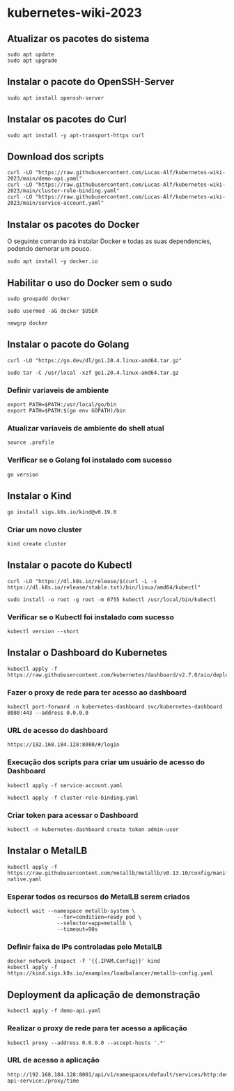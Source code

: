 # kubernetes-wiki-2023
## Atualizar os pacotes do sistema
```
sudo apt update
sudo apt upgrade
```

## Instalar o pacote do OpenSSH-Server
```
sudo apt install openssh-server
```

## Instalar os pacotes do Curl
```
sudo apt install -y apt-transport-https curl
```

## Download dos scripts
```
curl -LO "https://raw.githubusercontent.com/Lucas-Alf/kubernetes-wiki-2023/main/demo-api.yaml"
curl -LO "https://raw.githubusercontent.com/Lucas-Alf/kubernetes-wiki-2023/main/cluster-role-binding.yaml"
curl -LO "https://raw.githubusercontent.com/Lucas-Alf/kubernetes-wiki-2023/main/service-account.yaml"
```

## Instalar os pacotes do Docker
O seguinte comando irá instalar Docker e todas as suas dependencies, podendo demorar um pouco.
```
sudo apt install -y docker.io
```

## Habilitar o uso do Docker sem o sudo
```
sudo groupadd docker
```
```
sudo usermod -aG docker $USER
```
```
newgrp docker
```

## Instalar o pacote do Golang
```
curl -LO "https://go.dev/dl/go1.20.4.linux-amd64.tar.gz"
```
```
sudo tar -C /usr/local -xzf go1.20.4.linux-amd64.tar.gz
```

### Definir variaveis de ambiente
```
export PATH=$PATH:/usr/local/go/bin
export PATH=$PATH:$(go env GOPATH)/bin
```

### Atualizar variaveis de ambiente do shell atual
```
source .profile
```

### Verificar se o Golang foi instalado com sucesso
```
go version
```

## Instalar o Kind
```
go install sigs.k8s.io/kind@v0.19.0
```

### Criar um novo cluster
```
kind create cluster
```

## Instalar o pacote do Kubectl
```
curl -LO "https://dl.k8s.io/release/$(curl -L -s https://dl.k8s.io/release/stable.txt)/bin/linux/amd64/kubectl"
```
```
sudo install -o root -g root -m 0755 kubectl /usr/local/bin/kubectl
```

### Verificar se o Kubectl foi instalado com sucesso
```
kubectl version --short
```

## Instalar o Dashboard do Kubernetes
```
kubectl apply -f https://raw.githubusercontent.com/kubernetes/dashboard/v2.7.0/aio/deploy/recommended.yaml
```

### Fazer o proxy de rede para ter acesso ao dashboard
```
kubectl port-forward -n kubernetes-dashboard svc/kubernetes-dashboard 8080:443 --address 0.0.0.0
```

### URL de acesso do dashboard
```
https://192.168.184.128:8080/#/login
```

### Execução dos scripts para criar um usuário de acesso do Dashboard
```
kubectl apply -f service-account.yaml
```
```
kubectl apply -f cluster-role-binding.yaml
```

### Criar token para acessar o Dashboard
```
kubectl -n kubernetes-dashboard create token admin-user
```

## Instalar o MetalLB
```
kubectl apply -f https://raw.githubusercontent.com/metallb/metallb/v0.13.10/config/manifests/metallb-native.yaml
```

### Esperar todos os recursos do MetalLB serem criados
```
kubectl wait --namespace metallb-system \
                --for=condition=ready pod \
                --selector=app=metallb \
                --timeout=90s
```

### Definir faixa de IPs controladas pelo MetalLB
```
docker network inspect -f '{{.IPAM.Config}}' kind
kubectl apply -f https://kind.sigs.k8s.io/examples/loadbalancer/metallb-config.yaml
```


## Deployment da aplicação de demonstração
```
kubectl apply -f demo-api.yaml
```

### Realizar o proxy de rede para ter acesso a aplicação
```
kubectl proxy --address 0.0.0.0 --accept-hosts '.*'
```

### URL de acesso a aplicação
```
http://192.168.184.128:8001/api/v1/namespaces/default/services/http:demo-api-service:/proxy/time
```
